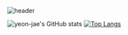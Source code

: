 ![header](https://capsule-render.vercel.app/api?type=wave&color=auto&height=200&section=header&text=yeon%20-jae&fontSize=50)

![yeon-jae's GitHub stats](https://github-readme-stats.vercel.app/api?username=yeon-jae&show_icons=true)
[![Top Langs](https://github-readme-stats.vercel.app/api/top-langs/?username=yeon-jae&layout=compact)](https://github.com/yeon-jae/github-readme-stats)
